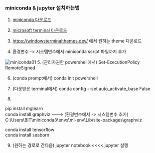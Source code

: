 ### miniconda & jupyter 설치하는법
1. [miniconda 다운로드](https://docs.conda.io/en/latest/miniconda.html)

2. [microsoft terminal 다운로드](https://apps.microsoft.com/store/detail/windows-terminal/9N0DX20HK701?hl=ko-kr&gl=kr)

3. https://windowsterminalthemes.dev/ 에서 원하는 theme 다운로드

4. 환경변수 -> 시스템변수에서 miniconda script 파일까지 추가

![miniconda01](https://user-images.githubusercontent.com/114986610/209664244-8a65d0e7-a986-4182-85c4-851c168b3af8.png)
5. (관리자권한 powershell에서) Set-ExecutionPolicy RemoteSigned

6. (conda prompt에서) conda init powershell

7. (다운받은 terminal에서) conda config --set auto_activate_base False

8. 

pip install mglearn \
conda install graphviz  --->  (환경변수에서 -> 시스템변수 추가) C:\Users\BIT\miniconda3\envs\ml-env\Lib\site-packages\graphviz

conda install tensorflow \
conda install seaborn

9. (원하는 경로로 간다음) jupyter notebook  <<<<  jupyter 실행
